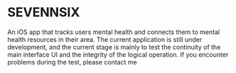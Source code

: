 # SEVENNSIX
An iOS app that tracks users mental health and connects them to mental health resources in their area. The current application is still under development, and the current stage is mainly to test the continuity of the main interface UI and the integrity of the logical operation. If you encounter problems during the test, please contact me
